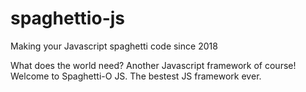 # spaghettio-js
Making your Javascript spaghetti code since 2018

What does the world need? Another Javascript framework of course! Welcome to Spaghetti-O JS. The bestest JS framework ever.
